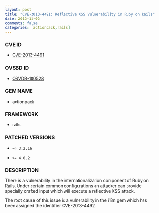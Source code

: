 ```yaml
---
layout: post
title: "CVE-2013-4491: Reflective XSS Vulnerability in Ruby on Rails"
date: 2013-12-03
comments: false
categories: [actionpack,rails]
---
```



### CVE ID

* [CVE-2013-4491](https://groups.google.com/forum/#!topic/ruby-security-ann/pLrh6DUw998)



### OVSBD ID

* [OSVDB-100528](https://groups.google.com/forum/#!topic/ruby-security-ann/pLrh6DUw998)


### GEM NAME

* actionpack

### FRAMEWORK

* rails


### PATCHED VERSIONS


* `~> 3.2.16`

* `>= 4.0.2`


### DESCRIPTION

There is a vulnerability in the internationalization component of Ruby on
Rails. Under certain common configurations an attacker can provide specially
crafted input which will execute a reflective XSS attack.

The root cause of this issue is a vulnerability in the i18n gem which has
been assigned the identifier CVE-2013-4492.

